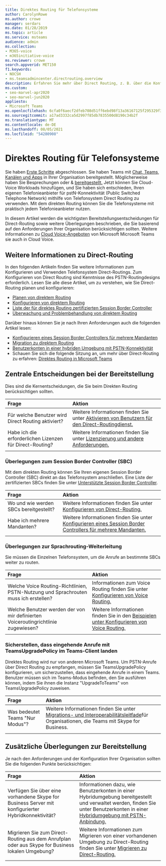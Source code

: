 ```yaml
---
title: Direktes Routing für Telefonsysteme
author: CarolynRowe
ms.author: crowe
manager: serdars
ms.date: 01/28/2019
ms.topic: article
ms.service: msteams
audience: admin
ms.collection:
- M365-voice
- m365initiative-voice
ms.reviewer: crowe
search.appverid: MET150
f1.keywords:
- NOCSH
- ms.teamsadmincenter.directrouting.overview
description: Erfahren Sie mehr über Direct Routing, z. B. über die Konfiguration, notwendige grundlegende Entscheidungen zur Bereitstellung und Überlegungen zum VoIP-Routing.
ms.custom:
- seo-marvel-apr2020
- seo-marvel-jun2020
appliesto:
- Microsoft Teams
ms.openlocfilehash: 6cfa0f6aecf2dfeb708d51ff6ebd98f13a36167125f295329f3e37b2e39c0daf
ms.sourcegitcommit: a17ad3332ca5d2997f85db7835500d8190c34b2f
ms.translationtype: MT
ms.contentlocale: de-DE
ms.lasthandoff: 08/05/2021
ms.locfileid: "54280908"
---
```

# <a name="phone-system-direct-routing"></a>Direktes Routing für Telefonsysteme

Sie haben [Erste Schritte](get-started-with-teams-quick-start.md) abgeschlossen. Sie haben Teams mit [Chat, Teams, Kanälen und Apps](deploy-chat-teams-channels-microsoft-teams-landing-page.md) in Ihrer Organisation bereitgestellt. Möglicherweise haben Sie Besprechungen oder & [bereitgestellt.](deploy-meetings-microsoft-teams-landing-page.md) Jetzt können Sie Cloud-Voice Workloads hinzufügen, und Sie haben sich entschieden, Ihren eigenen Telefonieanbieter für pstN-Konnektivität (Public Switched Telephone Network) mithilfe von Telefonsystem Direct Routing zu verwenden. Mit dem direkten Routing können Sie die Telefonsysteme mit praktisch jedem Telefonieanbieter nutzen.

In diesem Artikel werden die wichtigsten Bereitstellungsentscheidungen für Direct-Routing sowie weitere Überlegungen beschrieben, die Sie basierend auf den Anforderungen Ihrer Organisation berücksichtigen sollten. Weitere Informationen zu [Cloud Voice-Angeboten](cloud-voice-landing-page.md) von Microsoft Microsoft Teams sie auch in Cloud Voice.

## <a name="learn-more-about-direct-routing"></a>Weitere Informationen zu Direct-Routing

In den folgenden Artikeln finden Sie weitere Informationen zum Konfigurieren und Verwenden Telefonsystem Direct-Routings. Zum Konfigurieren von Direct Routing sind Kenntnisse des PSTN-Routingdesigns erforderlich. Lesen Sie alle diese Artikel, um zu verstehen, wie Sie Direct-Routing planen und konfigurieren:

- [Planen von direktem Routing](direct-routing-plan.md) 
- [Konfigurieren von direktem Routing](direct-routing-configure.md)
- [Liste der für direktes Routing zertifizierten Session Border Controller](direct-routing-border-controllers.md)
- [Überwachung und Problembehandlung von direktem Routing](direct-routing-monitor-and-troubleshoot.md)

Darüber hinaus können Sie je nach Ihren Anforderungen auch die folgenden Artikel lesen:

-  [Konfigurieren eines Session Border Controllers für mehrere Mandanten](direct-routing-sbc-multiple-tenants.md)
-  [Migration zu direktem Routing](direct-routing-migrating.md)
-  [Benutzerkonten in einer hybriden Umgebung mit PSTN-Konnektivität](direct-routing-user-accounts-in-a-hybrid-environment.md)
- Schauen Sie sich die folgende Sitzung an, um mehr über Direct-Routing zu erfahren: [Direktes Routing in Microsoft Teams](https://aka.ms/teams-direct-routing)

## <a name="core-deployment-decisions"></a>Zentrale Entscheidungen bei der Bereitstellung

Dies sind die Kernentscheidungen, die Sie beim Direkten Routing berücksichtigen sollten. 

|Frage|Aktion |
| :------------|:-------|
|Für welche Benutzer wird Direct Routing aktiviert? | Weitere Informationen finden Sie unter [Aktivieren von Benutzern für den Direct-Routingdienst.](direct-routing-configure.md) |
Habe ich die erforderlichen Lizenzen für Direct-Routing? | Weitere Informationen finden Sie unter [Lizenzierung und andere Anforderungen.](direct-routing-plan.md#licensing-and-other-requirements)
|||

### <a name="session-border-controller-sbc-considerations"></a>Überlegungen zum Session Border Controller (SBC)

Mit dem direkten Routing können Sie Ihren eigenen Session Border Controller (SBC) direkt an das Telefonsystem anschließen.  Eine Liste der zertifizierten SBCs finden Sie unter [Unterstützte Session Border Controller](direct-routing-border-controllers.md).

|Frage|Aktion |
|:------------|:-------|
| Wo und wie werden SBCs bereitgestellt? | Weitere Informationen finden Sie unter [Konfigurieren von Direct-Routing.](direct-routing-configure.md) | 
Habe ich mehrere Mandanten? | Weitere Informationen finden Sie unter [Konfigurieren eines Session Border Controllers für mehrere Mandanten.](direct-routing-sbc-multiple-tenants.md)|
|||

### <a name="voice-routing-considerations"></a>Überlegungen zur Sprachrouting-Weiterleitung

Sie müssen die Einzelnen Telefonsystem, um die Anrufe an bestimmte SBCs weiter zu routen.

|Frage|Aktion |
|:------------|:-------|
| Welche Voice Routing-Richtlinien, PSTN-Nutzung und Sprachrouten muss ich erstellen? | Informationen zum Voice Routing finden Sie unter [Konfigurieren von Voice Routing.](direct-routing-configure.md)
| Welche Benutzer werden der von mir definierten Voiceroutingrichtlinie zugewiesen? | Weitere Informationen finden Sie in den [Beispielen unter Konfigurieren von Voice Routing.](direct-routing-configure.md) |
|||

### <a name="ensure-incoming-calls-land-in-the-teams-client-using-teamsupgradepolicy"></a>Sicherstellen, dass eingehende Anrufe mit TeamsUpgradePolicy im Teams-Client landen

Direktes Routing wird nur von anderen Microsoft Teams. Um PSTN-Anrufe über Direct Routing zu empfangen, müssen Sie TeamsUpgradePolicy konfigurieren, um sicherzustellen, dass eingehende Anrufe in einem Teams. Benutzer müssen sich im Teams-Modus befinden, den Sie ausführen können, indem Sie ihnen die Instanz "UpgradeToTeams" von TeamsUpgradePolicy zuweisen. 

|Frage|Aktion |
|:------------|:-------|
|Was bedeutet Teams "Nur Modus"? | Weitere Informationen finden Sie unter [Migrations- und Interoperabilitätsleitfade](./migration-interop-guidance-for-teams-with-skype.md)für Organisationen, die Teams mit Skype for Business.|
|||

## <a name="additional-deployment-considerations"></a>Zusätzliche Überlegungen zur Bereitstellung

Je nach den Anforderungen und der Konfiguration Ihrer Organisation sollten Sie die folgenden Punkte berücksichtigen:

| Frage| Aktion |
| :------------|:-------|
| Verfügen Sie über eine vorhandene Skype for Business Server mit konfigurierter Hybridkonnektivität? |  Informationen dazu, wie Benutzerkonten in einer Hybridumgebung bereitgestellt und verwaltet werden, finden Sie unter Benutzerkonten in einer [Hybridumgebung mit PSTN-Anbindung.](direct-routing-user-accounts-in-a-hybrid-environment.md)| 
| Migrieren Sie zum Direct-Routing aus dem Anrufplan oder aus Skype for Business lokalen Umgebung? | Weitere Informationen zum Migrieren von einer vorhandenen Umgebung zu Direct-Routing finden Sie unter [Migrieren zu Direct-Routing.](direct-routing-migrating.md) |
|||